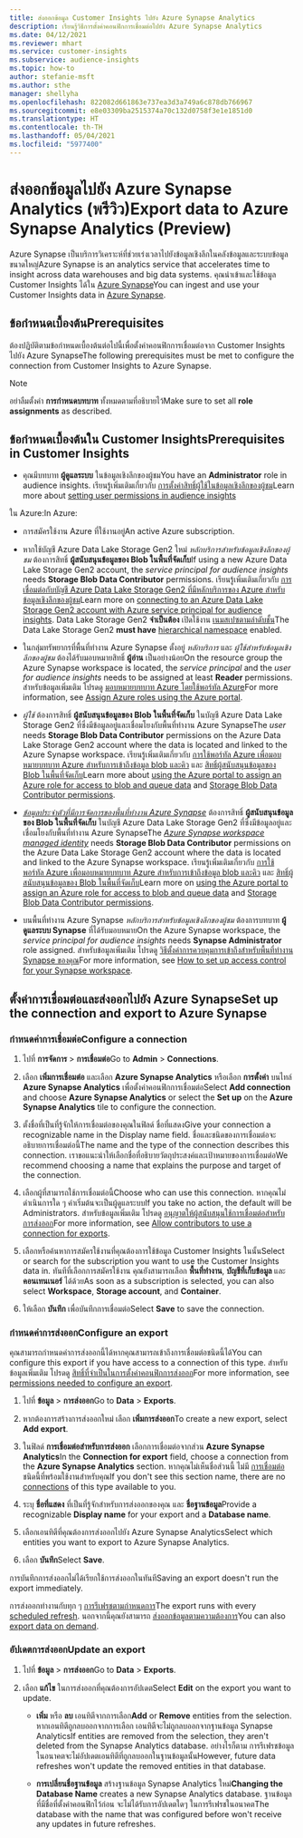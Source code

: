 ```yaml
---
title: ส่งออกข้อมูล Customer Insights ไปยัง Azure Synapse Analytics
description: เรียนรู้วิธีการตั้งค่าคอนฟิกการเชื่อมต่อไปยัง Azure Synapse Analytics
ms.date: 04/12/2021
ms.reviewer: mhart
ms.service: customer-insights
ms.subservice: audience-insights
ms.topic: how-to
author: stefanie-msft
ms.author: sthe
manager: shellyha
ms.openlocfilehash: 822082d661863e737ea3d3a749a6c878db766967
ms.sourcegitcommit: e8e03309ba2515374a70c132d0758f3e1e1851d0
ms.translationtype: HT
ms.contentlocale: th-TH
ms.lasthandoff: 05/04/2021
ms.locfileid: "5977400"
---
```

# <a name="export-data-to-azure-synapse-analytics-preview"></a><span data-ttu-id="eba28-103">ส่งออกข้อมูลไปยัง Azure Synapse Analytics (พรีวิว)</span><span class="sxs-lookup"><span data-stu-id="eba28-103">Export data to Azure Synapse Analytics (Preview)</span></span>

<span data-ttu-id="eba28-104">Azure Synapse เป็นบริการวิเคราะห์ที่ช่วยเร่งเวลาไปยังข้อมูลเชิงลึกในคลังข้อมูลและระบบข้อมูลขนาดใหญ่</span><span class="sxs-lookup"><span data-stu-id="eba28-104">Azure Synapse is an analytics service that accelerates time to insight across data warehouses and big data systems.</span></span> <span data-ttu-id="eba28-105">คุณนำเข้าและใช้ข้อมูล Customer Insights ได้ใน [Azure Synapse](/azure/synapse-analytics/overview-what-is)</span><span class="sxs-lookup"><span data-stu-id="eba28-105">You can ingest and use your Customer Insights data in [Azure Synapse](/azure/synapse-analytics/overview-what-is).</span></span>

## <a name="prerequisites"></a><span data-ttu-id="eba28-106">ข้อกำหนดเบื้องต้น</span><span class="sxs-lookup"><span data-stu-id="eba28-106">Prerequisites</span></span>

<span data-ttu-id="eba28-107">ต้องปฏิบัติตามข้อกำหนดเบื้องต้นต่อไปนี้เพื่อตั้งค่าคอนฟิกการเชื่อมต่อจาก Customer Insights ไปยัง Azure Synapse</span><span class="sxs-lookup"><span data-stu-id="eba28-107">The following prerequisites must be met to configure the connection from Customer Insights to Azure Synapse.</span></span>

> [!NOTE]
> <span data-ttu-id="eba28-108">อย่าลืมตั้งค่า **การกำหนดบทบาท** ทั้งหมดตามที่อธิบายไว้</span><span class="sxs-lookup"><span data-stu-id="eba28-108">Make sure to set all **role assignments** as described.</span></span>  

## <a name="prerequisites-in-customer-insights"></a><span data-ttu-id="eba28-109">ข้อกำหนดเบื้องต้นใน Customer Insights</span><span class="sxs-lookup"><span data-stu-id="eba28-109">Prerequisites in Customer Insights</span></span>

* <span data-ttu-id="eba28-110">คุณมีบทบาท **ผู้ดูแลระบบ** ในข้อมูลเชิงลึกของผู้ชม</span><span class="sxs-lookup"><span data-stu-id="eba28-110">You have an **Administrator** role in audience insights.</span></span> <span data-ttu-id="eba28-111">เรียนรู้เพิ่มเติมเกี่ยวกับ [การตั้งค่าสิทธิ์ผู้ใช้ในข้อมูลเชิงลึกของผู้ชม](permissions.md#assign-roles-and-permissions)</span><span class="sxs-lookup"><span data-stu-id="eba28-111">Learn more about [setting user permissions in audience insights](permissions.md#assign-roles-and-permissions)</span></span>

<span data-ttu-id="eba28-112">ใน Azure:</span><span class="sxs-lookup"><span data-stu-id="eba28-112">In Azure:</span></span> 

- <span data-ttu-id="eba28-113">การสมัครใช้งาน Azure ที่ใช้งานอยู่</span><span class="sxs-lookup"><span data-stu-id="eba28-113">An active Azure subscription.</span></span>

- <span data-ttu-id="eba28-114">หากใช้บัญชี Azure Data Lake Storage Gen2 ใหม่ *หลักบริการสำหรับข้อมูลเชิงลึกของผู้ชม* ต้องการสิทธิ์ **ผู้สนับสนุนข้อมูลของ Blob ในพื้นที่จัดเก็บ**</span><span class="sxs-lookup"><span data-stu-id="eba28-114">If using a new Azure Data Lake Storage Gen2 account, the *service principal for audience insights* needs **Storage Blob Data Contributor** permissions.</span></span> <span data-ttu-id="eba28-115">เรียนรู้เพิ่มเติมเกี่ยวกับ [การเชื่อมต่อกับบัญชี Azure Data Lake Storage Gen2 ที่มีหลักบริการของ Azure สำหรับข้อมูลเชิงลึกของผู้ชม](connect-service-principal.md)</span><span class="sxs-lookup"><span data-stu-id="eba28-115">Learn more on [connecting to an Azure Data Lake Storage Gen2 account with Azure service principal for audience insights](connect-service-principal.md).</span></span> <span data-ttu-id="eba28-116">Data Lake Storage Gen2 **จำเป็นต้อง** เปิดใช้งาน [เนมสเปซตามลำดับชั้น](/azure/storage/blobs/data-lake-storage-namespace)</span><span class="sxs-lookup"><span data-stu-id="eba28-116">The Data Lake Storage Gen2 **must have** [hierarchical namespace](/azure/storage/blobs/data-lake-storage-namespace) enabled.</span></span>

- <span data-ttu-id="eba28-117">ในกลุ่มทรัพยากรที่พื้นที่ทำงาน Azure Synapse ตั้งอยู่ *หลักบริการ* และ *ผู้ใช้สำหรับข้อมูลเชิงลึกของผู้ชม* ต้องได้รับมอบหมายสิทธิ์ **ผู้อ่าน** เป็นอย่างน้อย</span><span class="sxs-lookup"><span data-stu-id="eba28-117">On the resource group the Azure Synapse workspace is located, the *service principal* and the *user for audience insights* needs to be assigned at least **Reader** permissions.</span></span> <span data-ttu-id="eba28-118">สำหรับข้อมูลเพิ่มเติม โปรดดู [มอบหมายบทบาท Azure โดยใช้พอร์ทัล Azure](/azure/role-based-access-control/role-assignments-portal)</span><span class="sxs-lookup"><span data-stu-id="eba28-118">For more information, see [Assign Azure roles using the Azure portal](/azure/role-based-access-control/role-assignments-portal).</span></span>

- <span data-ttu-id="eba28-119">*ผู้ใช้* ต้องการสิทธิ์ **ผู้สนับสนุนข้อมูลของ Blob ในพื้นที่จัดเก็บ** ในบัญชี Azure Data Lake Storage Gen2 ที่ซึ่งมีข้อมูลอยู่และเชื่อมโยงกับพื้นที่ทำงาน Azure Synapse</span><span class="sxs-lookup"><span data-stu-id="eba28-119">The *user* needs **Storage Blob Data Contributor** permissions on the Azure Data Lake Storage Gen2 account where the data is located and linked to the Azure Synapse workspace.</span></span> <span data-ttu-id="eba28-120">เรียนรู้เพิ่มเติมเกี่ยวกับ [การใช้พอร์ทัล Azure เพื่อมอบหมายบทบาท Azure สำหรับการเข้าถึงข้อมูล blob และคิว](/azure/storage/common/storage-auth-aad-rbac-portal) และ [สิทธิ์ผู้สนับสนุนข้อมูลของ Blob ในพื้นที่จัดเก็บ](/azure/role-based-access-control/built-in-roles#storage-blob-data-contributor)</span><span class="sxs-lookup"><span data-stu-id="eba28-120">Learn more about [using the Azure portal to assign an Azure role for access to blob and queue data](/azure/storage/common/storage-auth-aad-rbac-portal) and [Storage Blob Data Contributor permissions](/azure/role-based-access-control/built-in-roles#storage-blob-data-contributor).</span></span>

- <span data-ttu-id="eba28-121">*[ข้อมูลประจำตัวที่มีการจัดการของพื้นที่ทำงาน Azure Synapse](/azure/synapse-analytics/security/synapse-workspace-managed-identity)* ต้องการสิทธิ์ **ผู้สนับสนุนข้อมูลของ Blob ในพื้นที่จัดเก็บ** ในบัญชี Azure Data Lake Storage Gen2 ที่ซึ่งมีข้อมูลอยู่และเชื่อมโยงกับพื้นที่ทำงาน Azure Synapse</span><span class="sxs-lookup"><span data-stu-id="eba28-121">The *[Azure Synapse workspace managed identity](/azure/synapse-analytics/security/synapse-workspace-managed-identity)* needs **Storage Blob Data Contributor** permissions on the Azure Data Lake Storage Gen2 account where the data is located and linked to the Azure Synapse workspace.</span></span> <span data-ttu-id="eba28-122">เรียนรู้เพิ่มเติมเกี่ยวกับ [การใช้พอร์ทัล Azure เพื่อมอบหมายบทบาท Azure สำหรับการเข้าถึงข้อมูล blob และคิว](/azure/storage/common/storage-auth-aad-rbac-portal) และ [สิทธิ์ผู้สนับสนุนข้อมูลของ Blob ในพื้นที่จัดเก็บ](/azure/role-based-access-control/built-in-roles#storage-blob-data-contributor)</span><span class="sxs-lookup"><span data-stu-id="eba28-122">Learn more on [using the Azure portal to assign an Azure role for access to blob and queue data](/azure/storage/common/storage-auth-aad-rbac-portal) and [Storage Blob Data Contributor permissions](/azure/role-based-access-control/built-in-roles#storage-blob-data-contributor).</span></span>

- <span data-ttu-id="eba28-123">บนพื้นที่ทำงาน Azure Synapse *หลักบริการสำหรับข้อมูลเชิงลึกของผู้ชม* ต้องการบทบาท **ผู้ดูแลระบบ Synapse** ที่ได้รับมอบหมาย</span><span class="sxs-lookup"><span data-stu-id="eba28-123">On the Azure Synapse workspace, the *service principal for audience insights* needs **Synapse Administrator** role assigned.</span></span> <span data-ttu-id="eba28-124">สำหรับข้อมูลเพิ่มเติม โปรดดู [วิธีตั้งค่าการควบคุมการเข้าถึงสำหรับพื้นที่ทำงาน Synapse ของคุณ](/azure/synapse-analytics/security/how-to-set-up-access-control)</span><span class="sxs-lookup"><span data-stu-id="eba28-124">For more information, see [How to set up access control for your Synapse workspace](/azure/synapse-analytics/security/how-to-set-up-access-control).</span></span>

## <a name="set-up-the-connection-and-export-to-azure-synapse"></a><span data-ttu-id="eba28-125">ตั้งค่าการเชื่อมต่อและส่งออกไปยัง Azure Synapse</span><span class="sxs-lookup"><span data-stu-id="eba28-125">Set up the connection and export to Azure Synapse</span></span>

### <a name="configure-a-connection"></a><span data-ttu-id="eba28-126">กำหนดค่าการเชื่อมต่อ</span><span class="sxs-lookup"><span data-stu-id="eba28-126">Configure a connection</span></span>

1. <span data-ttu-id="eba28-127">ไปที่ **การจัดการ** > **การเชื่อมต่อ**</span><span class="sxs-lookup"><span data-stu-id="eba28-127">Go to **Admin** > **Connections**.</span></span>

1. <span data-ttu-id="eba28-128">เลือก **เพิ่มการเชื่อมต่อ** และเลือก **Azure Synapse Analytics** หรือเลือก **การตั้งค่า** บนไทล์ **Azure Synapse Analytics** เพื่อตั้งค่าคอนฟิกการเชื่อมต่อ</span><span class="sxs-lookup"><span data-stu-id="eba28-128">Select **Add connection** and choose **Azure Synapse Analytics** or select the **Set up** on the **Azure Synapse Analytics** tile to configure the connection.</span></span>

1. <span data-ttu-id="eba28-129">ตั้งชื่อที่เป็นที่รู้จักให้การเชื่อมต่อของคุณในฟิลด์ ชื่อที่แสดง</span><span class="sxs-lookup"><span data-stu-id="eba28-129">Give your connection a recognizable name in the Display name field.</span></span> <span data-ttu-id="eba28-130">ชื่อและชนิดของการเชื่อมต่อจะอธิบายการเชื่อมต่อนี้</span><span class="sxs-lookup"><span data-stu-id="eba28-130">The name and the type of the connection describes this connection.</span></span> <span data-ttu-id="eba28-131">เราขอแนะนำให้เลือกชื่อที่อธิบายวัตถุประสงค์และเป้าหมายของการเชื่อมต่อ</span><span class="sxs-lookup"><span data-stu-id="eba28-131">We recommend choosing a name that explains the purpose and target of the connection.</span></span>

1. <span data-ttu-id="eba28-132">เลือกผู้ที่สามารถใช้การเชื่อมต่อนี้</span><span class="sxs-lookup"><span data-stu-id="eba28-132">Choose who can use this connection.</span></span> <span data-ttu-id="eba28-133">หากคุณไม่ดำเนินการใด ๆ ค่าเริ่มต้นจะเป็นผู้ดูแลระบบ</span><span class="sxs-lookup"><span data-stu-id="eba28-133">If you take no action, the default will be Administrators.</span></span> <span data-ttu-id="eba28-134">สำหรับข้อมูลเพิ่มเติม โปรดดู [อนุญาตให้ผู้สนับสนุนใช้การเชื่อมต่อสำหรับการส่งออก](connections.md#allow-contributors-to-use-a-connection-for-exports)</span><span class="sxs-lookup"><span data-stu-id="eba28-134">For more information, see [Allow contributors to use a connection for exports](connections.md#allow-contributors-to-use-a-connection-for-exports).</span></span>

1. <span data-ttu-id="eba28-135">เลือกหรือค้นหาการสมัครใช้งานที่คุณต้องการใช้ข้อมูล Customer Insights ในนั้น</span><span class="sxs-lookup"><span data-stu-id="eba28-135">Select or search for the subscription you want to use the Customer Insights data in.</span></span> <span data-ttu-id="eba28-136">ทันทีที่เลือกการสมัครใช้งาน คุณยังสามารถเลือก **พื้นที่ทำงาน**, **บัญชีที่เก็บข้อมูล** และ **คอนเทนเนอร์** ได้ด้วย</span><span class="sxs-lookup"><span data-stu-id="eba28-136">As soon as a subscription is selected, you can also select **Workspace**, **Storage account**, and **Container**.</span></span>

1. <span data-ttu-id="eba28-137">ให้เลือก **บันทึก** เพื่อบันทึกการเชื่อมต่อ</span><span class="sxs-lookup"><span data-stu-id="eba28-137">Select **Save** to save the connection.</span></span>

### <a name="configure-an-export"></a><span data-ttu-id="eba28-138">กำหนดค่าการส่งออก</span><span class="sxs-lookup"><span data-stu-id="eba28-138">Configure an export</span></span>

<span data-ttu-id="eba28-139">คุณสามารถกำหนดค่าการส่งออกนี้ได้หากคุณสามารถเข้าถึงการเชื่อมต่อชนิดนี้ได้</span><span class="sxs-lookup"><span data-stu-id="eba28-139">You can configure this export if you have access to a connection of this type.</span></span> <span data-ttu-id="eba28-140">สำหรับข้อมูลเพิ่มเติม โปรดดู [สิทธิ์ที่จำเป็นในการตั้งค่าคอนฟิกการส่งออก](export-destinations.md#set-up-a-new-export)</span><span class="sxs-lookup"><span data-stu-id="eba28-140">For more information, see [permissions needed to configure an export](export-destinations.md#set-up-a-new-export).</span></span>

1. <span data-ttu-id="eba28-141">ไปที่ **ข้อมูล** > **การส่งออก**</span><span class="sxs-lookup"><span data-stu-id="eba28-141">Go to **Data** > **Exports**.</span></span>

1. <span data-ttu-id="eba28-142">หากต้องการสร้างการส่งออกใหม่ เลือก **เพิ่มการส่งออก**</span><span class="sxs-lookup"><span data-stu-id="eba28-142">To create a new export, select **Add export**.</span></span>

1. <span data-ttu-id="eba28-143">ในฟิลด์ **การเชื่อมต่อสำหรับการส่งออก** เลือกการเชื่อมต่อจากส่วน **Azure Synapse Analytics**</span><span class="sxs-lookup"><span data-stu-id="eba28-143">In the **Connection for export** field, choose a connection from the **Azure Synapse Analytics** section.</span></span> <span data-ttu-id="eba28-144">หากคุณไม่เห็นชื่อส่วนนี้ ไม่มี [การเชื่อมต่อ](connections.md) ชนิดนี้ที่พร้อมใช้งานสำหรับคุณ</span><span class="sxs-lookup"><span data-stu-id="eba28-144">If you don't see this section name, there are no [connections](connections.md) of this type available to you.</span></span>

1. <span data-ttu-id="eba28-145">ระบุ **ชื่อที่แสดง** ที่เป็นที่รู้จักสำหรับการส่งออกของคุณ และ **ชื่อฐานข้อมูล**</span><span class="sxs-lookup"><span data-stu-id="eba28-145">Provide a recognizable **Display name** for your export and a **Database name**.</span></span>

1. <span data-ttu-id="eba28-146">เลือกเอนทิตีที่คุณต้องการส่งออกไปยัง Azure Synapse Analytics</span><span class="sxs-lookup"><span data-stu-id="eba28-146">Select which entities you want to export to Azure Synapse Analytics.</span></span>

1. <span data-ttu-id="eba28-147">เลือก **บันทึก**</span><span class="sxs-lookup"><span data-stu-id="eba28-147">Select **Save**.</span></span>

<span data-ttu-id="eba28-148">การบันทึกการส่งออกไม่ได้เรียกใช้การส่งออกในทันที</span><span class="sxs-lookup"><span data-stu-id="eba28-148">Saving an export doesn't run the export immediately.</span></span>

<span data-ttu-id="eba28-149">การส่งออกทำงานกับทุก ๆ [การรีเฟรชตามกำหนดการ](system.md#schedule-tab)</span><span class="sxs-lookup"><span data-stu-id="eba28-149">The export runs with every [scheduled refresh](system.md#schedule-tab).</span></span> <span data-ttu-id="eba28-150">นอกจากนี้คุณยังสามารถ [ส่งออกข้อมูลตามความต้องการ](export-destinations.md#run-exports-on-demand)</span><span class="sxs-lookup"><span data-stu-id="eba28-150">You can also [export data on demand](export-destinations.md#run-exports-on-demand).</span></span>

### <a name="update-an-export"></a><span data-ttu-id="eba28-151">อัปเดตการส่งออก</span><span class="sxs-lookup"><span data-stu-id="eba28-151">Update an export</span></span>

1. <span data-ttu-id="eba28-152">ไปที่ **ข้อมูล** > **การส่งออก**</span><span class="sxs-lookup"><span data-stu-id="eba28-152">Go to **Data** > **Exports**.</span></span>

1. <span data-ttu-id="eba28-153">เลือก **แก้ไข** ในการส่งออกที่คุณต้องการอัปเดต</span><span class="sxs-lookup"><span data-stu-id="eba28-153">Select **Edit** on the export you want to update.</span></span>

   - <span data-ttu-id="eba28-154">**เพิ่ม** หรือ **ลบ** เอนทิตีจากการเลือก</span><span class="sxs-lookup"><span data-stu-id="eba28-154">**Add** or **Remove** entities from the selection.</span></span> <span data-ttu-id="eba28-155">หากเอนทิตีถูกลบออกจากการเลือก เอนทิตีจะไม่ถูกลบออกจากฐานข้อมูล Synapse Analytics</span><span class="sxs-lookup"><span data-stu-id="eba28-155">If entities are removed from the selection, they aren't deleted from the Synapse Analytics database.</span></span> <span data-ttu-id="eba28-156">อย่างไรก็ตาม การรีเฟรชข้อมูลในอนาคตจะไม่อัปเดตเอนทิตีที่ถูกลบออกในฐานข้อมูลนั้น</span><span class="sxs-lookup"><span data-stu-id="eba28-156">However, future data refreshes won't update the removed entities in that database.</span></span>

   - <span data-ttu-id="eba28-157">**การเปลี่ยนชื่อฐานข้อมูล** สร้างฐานข้อมูล Synapse Analytics ใหม่</span><span class="sxs-lookup"><span data-stu-id="eba28-157">**Changing the Database Name** creates a new Synapse Analytics database.</span></span> <span data-ttu-id="eba28-158">ฐานข้อมูลที่มีชื่อที่ตั้งค่าคอนฟิกไว้ก่อน จะไม่ได้รับการอัปเดตใดๆ ในการรีเฟรชในอนาคต</span><span class="sxs-lookup"><span data-stu-id="eba28-158">The database with the name that was configured before won't receive any updates in future refreshes.</span></span>
